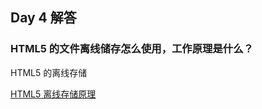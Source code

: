 ## Day 4 解答

### HTML5 的文件离线储存怎么使用，工作原理是什么？

HTML5 的离线存储

[HTML5 离线存储原理](https://segmentfault.com/a/1190000006984353)
